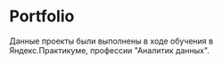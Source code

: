# Portfolio
Данные проекты были выполнены в ходе обучения в Яндекс.Практикуме, профессии "Аналитик данных".
